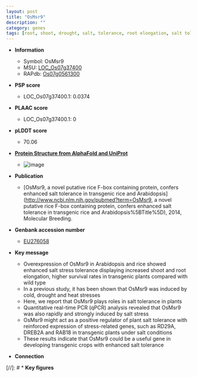 ```yaml
---
layout: post
title: "OsMsr9"
description: ""
category: genes
tags: [root, shoot, drought, salt, tolerance, root elongation, salt tolerance, salt stress, stress, stress tolerance]
---
```


* **Information**  
    + Symbol: OsMsr9  
    + MSU: [LOC_Os07g37400](http://rice.plantbiology.msu.edu/cgi-bin/ORF_infopage.cgi?orf=LOC_Os07g37400)  
    + RAPdb: [Os07g0561300](http://rapdb.dna.affrc.go.jp/viewer/gbrowse_details/irgsp1?name=Os07g0561300)  

* **PSP score**  
    + LOC_Os07g37400.1: 0.0374 

* **PLAAC score**  
    + LOC_Os07g37400.1: 0 

* **pLDDT score**
    + 70.06

* **[Protein Structure from AlphaFold and UniProt](https://www.uniprot.org/uniprotkb/Q6ZF52/entry#structure)**
    + ![image](https://ricepsp.github.io/images/Q6/AF-Q6ZF52-F1.png)

* **Publication**  
    + [OsMsr9, a novel putative rice F-box containing protein, confers enhanced salt tolerance in transgenic rice and Arabidopsis](http://www.ncbi.nlm.nih.gov/pubmed?term=OsMsr9, a novel putative rice F-box containing protein, confers enhanced salt tolerance in transgenic rice and Arabidopsis%5BTitle%5D), 2014, Molecular Breeding.

* **Genbank accession number**  
    + [EU276058](http://www.ncbi.nlm.nih.gov/nuccore/EU276058)

* **Key message**  
    + Overexpression of OsMsr9 in Arabidopsis and rice showed enhanced salt stress tolerance displaying increased shoot and root elongation, higher survival rates in transgenic plants compared with wild type
    + In a previous study, it has been shown that OsMsr9 was induced by cold, drought and heat stresses
    + Here, we report that OsMsr9 plays roles in salt tolerance in plants
    + Quantitative real-time PCR (qPCR) analysis revealed that OsMsr9 was also rapidly and strongly induced by salt stress
    + OsMsr9 might act as a positive regulator of plant salt tolerance with reinforced expression of stress-related genes, such as RD29A, DREB2A and RAB18 in transgenic plants under salt conditions
    + These results indicate that OsMsr9 could be a useful gene in developing transgenic crops with enhanced salt tolerance

* **Connection**  

[//]: # * **Key figures**  


